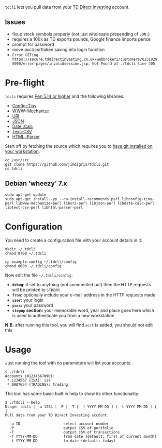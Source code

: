 `tdcli` lets you pull data from your [TD Direct Investing](http://www.tddirectinvesting.co.uk/) account.

## Issues

 * fixup stock symbols properly (not just wholesale prepending of `LON:`)
 * requires a 100x as TD exports pounds, Google finance imports pence
 * prompt for password
 * move acct/csrftoken saving into login function
 * `Error GETing https://secure.tddirectinvesting.co.uk/webbroker2/customers/02510298000/error-pages/invalidsession.jsp: Not Found at ./tdcli line 305`

# Pre-flight

`tdcli` requires [Perl 5.14 or higher](https://www.perl.org/) and the following libraries:

 * [Config::Tiny](http://search.cpan.org/~rsavage/Config-Tiny/lib/Config/Tiny.pm)
 * [WWW::Mechanize](http://search.cpan.org/~ether/WWW-Mechanize/lib/WWW/Mechanize.pm)
 * [URI](http://search.cpan.org/~ether/URI/lib/URI.pm)
 * [JSON](http://search.cpan.org/~makamaka/JSON/lib/JSON.pm)
 * [Date::Calc](http://search.cpan.org/~stbey/Date-Calc/lib/Date/Calc.pod)
 * [Text::CSV](http://search.cpan.org/~makamaka/Text-CSV/lib/Text/CSV.pm)
 * [HTML::Parser](http://search.cpan.org/dist/HTML-Parser/Parser.pm)

Start off by fetching the source which requires you to [have git installed on your workstation](http://git-scm.com/book/en/Getting-Started-Installing-Git):

    cd /usr/src
    git clone https://github.com/jimdigriz/tdcli.git
    cd tdcli

## Debian 'wheezy' 7.x

    sudo apt-get update
    sudo apt-get install -yy --no-install-recommends perl libconfig-tiny-perl libwww-mechanize-perl liburi-perl libjson-perl libdate-calc-perl libtext-csv-perl libhtml-parser-perl

# Configuration

You need to create a configuration file with your account details in it:

    mkdir ~/.tdcli
    chmod 0700 ~/.tdcli
    
    cp example.config ~/.tdcli/config
    chmod 0600 ~/.tdcli/config

Now edit the file `~/.tdcli/config`:

 * **`debug`:** if set to anything (not commented out) then the HTTP requests will be printed to `STDERR`
 * **`from`:** optionally include your e-mail address in the HTTP requests made
 * **`user`:** your login
 * **`pass`:** your password
 * **`stepup` section:** your memorable word, year and place goes here which is used to authenticate you from a new workstation

**N.B.** after running this tool, you will find `acct` is added, you should not edit this

# Usage

Just running the tool with no parameters will list your accounts:

    $ ./tdcli
    Accounts (01234567890):
     * 1234567 {ISA}: isa
     * 0987654 {TRADING}: trading

The tool has some basic built in help to show its other functionality:

    $ ./tdcli --help
    Usage: tdcli [ -a 1234 [ -P | -T [ -f YYYY-MM-DD ] [ -t YYYY-MM-DD ] ] ]
    Pull data from your TD Direct Investing account.
    
      -a ID                    select account number
      -P                       output CSV of portfolio
      -T                       output CSV of transactions
      -f YYYY-MM-DD            from date (default: first of current month)
      -t YYYY-MM-DD            to date (default: today)
